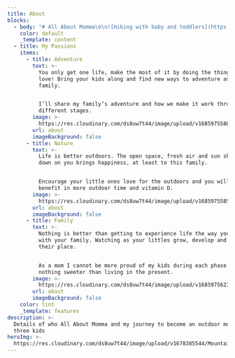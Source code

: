 ```yaml
---
title: About
blocks:
  - body: "# All About Momma\n\n![Hiking with baby and toddlers](https://res.cloudinary.com/ds8uw7t44/image/upload/v1685975469/hiking-with-toddlers-insert.jpg)\n\nBefore kids my husband and I were active. I grew up playing sports and continued as my life progressed into corporate life. I moved to England for work and joined a London Ultimate Frisbee\_ team. I met my husband there.\n\nBefore I moved to the United States my husband and I cycle toured Asia and rode over 3,000 miles in 3 months with our luggage strapped to our bikes.\_\n\nRunning was also a big part of me and I have completed the Rome and Napa Valley Marathons.\n\nDuring my transition to parenthood I wanted to ensure I kept an active lifestyle that involved my kids.\n\nMy first baby purchase was a Bob joggling stroller and since having kids have found ways to incorporate my active lifestyle into motherhood. I turned more into hiking, camping, and navigated my way through hiking backpacks, tents and baby wearing.\_\n\nI also found that you can cycle with your kids and that my young ones love it! One of their first words is always “bike”.\n\nNot only can you cycle with your toddler, but also have your child learn to ride a bike.\n\nI am happiest while outside. That is why I find it very important to foster my own kids love for the outdoors early. No matter the weather my family can be found outside everyday!\n\nI want to help other momma’s navigate the complexities of \"mommahood\" and keeping your active outdoor lifestyle!\n\nI want to inspire mommas to have more adventures with their kids, no matter the age or weather.\n\nI want to foster outdoor loving kids!\n\nI want to share the tidbits that I have discovered to help reduce the chaos and not let the kids’ stuff overtake our household.\_\_\n\nHappy you are here and can’t wait to explore life with you!\n\nSincerely,\n\n*Kristina*\n"
    color: default
    _template: content
  - title: My Passions
    items:
      - title: Adventure
        text: >-
          You only get one life, make the most of it by doing the things you
          love! Bring your kids along and find new ways to adventure as a
          family.


          I’ll share my family’s adventure and how we make it work through the
          different stages.
        image: >-
          https://res.cloudinary.com/ds8uw7t44/image/upload/v1685975586/hiking-while-pregnant-italy.jpg
        url: about
        imageBackground: false
      - title: Nature
        text: >-
          Life is better outdoors. The open space, fresh air and sun shining
          down on you brings happiness, at least to this family.


          Encourage your little ones love for the outdoors and you will also
          benefit in more outdoor time and vitamin D.
        image: >-
          https://res.cloudinary.com/ds8uw7t44/image/upload/v1685975585/hiking-while-pregnant-2nd-trimester.jpg
        url: about
        imageBackground: false
      - title: Family
        text: >-
          Nothing is better than getting to experience life the way you enjoy
          with your family. Watching as your littles grow, develop and find
          their place.


          As a mom I cannot be more proud of my kids during each phase. There is
          nothing sweeter than living in the present.
        image: >-
          https://res.cloudinary.com/ds8uw7t44/image/upload/v1685975623/toddler-outdoor-autumn-activity-hayride.jpg
        url: about
        imageBackground: false
    color: tint
    _template: features
description: >-
  Details of who All About Momma and my journey to become an outdoor mom to
  three kids
heroImg: >-
  https://res.cloudinary.com/ds8uw7t44/image/upload/v1678385544/Mountains-Momma-cover-with-Lucas_iy5es6.webp
---
```














